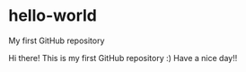 # hello-world
My first GitHub repository

Hi there!
This is my first GitHub repository :)
Have a nice day!!
